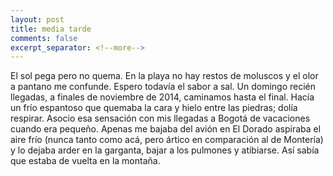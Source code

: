 ```yaml
--- 
layout: post 
title: media tarde  
comments: false 
excerpt_separator: <!--more--> 
---
```


El sol pega pero no quema. En la playa no hay restos de moluscos y el olor
a pantano me confunde. Espero todavía el sabor a sal. Un domingo recién
llegadas, a finales de noviembre de 2014, caminamos hasta el final. Hacía
un frío espantoso que quemaba la cara y hielo entre las piedras; dolía
respirar. Asocio esa sensación con mis llegadas a Bogotá de vacaciones
cuando era pequeño. Apenas me bajaba del avión en El Dorado aspiraba el
aire frío (nunca tanto como acá, pero ártico en comparación al de
Montería) y lo dejaba arder en la garganta, bajar a los pulmones
y atibiarse. Así sabía que estaba de vuelta en la montaña. 
